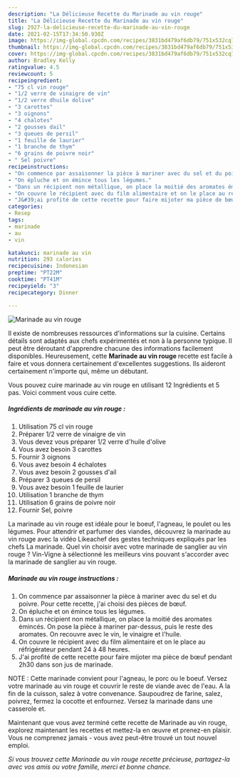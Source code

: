 ```yaml
---
description: "La Délicieuse Recette du Marinade au vin rouge"
title: "La Délicieuse Recette du Marinade au vin rouge"
slug: 2927-la-delicieuse-recette-du-marinade-au-vin-rouge
date: 2021-02-15T17:34:50.930Z
image: https://img-global.cpcdn.com/recipes/3831bd479af6db79/751x532cq70/marinade-au-vin-rouge-photo-principale-de-la-recette.jpg
thumbnail: https://img-global.cpcdn.com/recipes/3831bd479af6db79/751x532cq70/marinade-au-vin-rouge-photo-principale-de-la-recette.jpg
cover: https://img-global.cpcdn.com/recipes/3831bd479af6db79/751x532cq70/marinade-au-vin-rouge-photo-principale-de-la-recette.jpg
author: Bradley Kelly
ratingvalue: 4.5
reviewcount: 5
recipeingredient:
- "75 cl vin rouge"
- "1/2 verre de vinaigre de vin"
- "1/2 verre dhuile dolive"
- "3 carottes"
- "3 oignons"
- "4 chalotes"
- "2 gousses dail"
- "3 queues de persil"
- "1 feuille de laurier"
- "1 branche de thym"
- "6 grains de poivre noir"
- " Sel poivre"
recipeinstructions:
- "On commence par assaisonner la pièce à mariner avec du sel et du poivre. Pour cette recette, j&#39;ai choisi des pièces de bœuf."
- "On épluche et on émince tous les légumes."
- "Dans un récipient non métallique, on place la moitié des aromates émincés. On pose la pièce à mariner par-dessus, puis le reste des aromates. On recouvre avec le vin, le vinaigre et l&#39;huile."
- "On couvre le récipient avec du film alimentaire et on le place au réfrigérateur pendant 24 à 48 heures."
- "J&#39;ai profité de cette recette pour faire mijoter ma pièce de bœuf pendant 2h30 dans son jus de marinade."
categories:
- Resep
tags:
- marinade
- au
- vin

katakunci: marinade au vin 
nutrition: 293 calories
recipecuisine: Indonesian
preptime: "PT22M"
cooktime: "PT41M"
recipeyield: "3"
recipecategory: Dinner

---
```



![Marinade au vin rouge](https://img-global.cpcdn.com/recipes/3831bd479af6db79/751x532cq70/marinade-au-vin-rouge-photo-principale-de-la-recette.jpg)

Il existe de nombreuses ressources d'informations sur la cuisine. Certains détails sont adaptés aux chefs expérimentés et non à la personne typique. Il peut être déroutant d'apprendre chacune des informations facilement disponibles. Heureusement, cette <strong> Marinade au vin rouge </strong> recette est facile à faire et vous donnera certainement d'excellentes suggestions. Ils aideront certainement n'importe qui, même un débutant.

<!--inarticleads1-->

Vous pouvez cuire marinade au vin rouge en utilisant 12 Ingrédients et 5 pas. Voici comment vous cuire cette.

##### Ingrédients de marinade au vin rouge :

1. Utilisation 75 cl vin rouge
1. Préparer 1/2 verre de vinaigre de vin
1. Vous devez vous préparer 1/2 verre d&#39;huile d&#39;olive
1. Vous avez besoin 3 carottes
1. Fournir 3 oignons
1. Vous avez besoin 4 échalotes
1. Vous avez besoin 2 gousses d&#39;ail
1. Préparer 3 queues de persil
1. Vous avez besoin 1 feuille de laurier
1. Utilisation 1 branche de thym
1. Utilisation 6 grains de poivre noir
1. Fournir  Sel, poivre


La marinade au vin rouge est idéale pour le boeuf, l&#39;agneau, le poulet ou les légumes. Pour attendrir et parfumer des viandes, découvrez la marinade au vin rouge avec la vidéo Likeachef des gestes techniques expliqués par les chefs La marinade. Quel vin choisir avec votre marinade de sanglier au vin rouge ? Vin-Vigne à sélectionné les meilleurs vins pouvant s&#39;accorder avec la marinade de sanglier au vin rouge. 

<!--inarticleads2-->

##### Marinade au vin rouge instructions :

1. On commence par assaisonner la pièce à mariner avec du sel et du poivre. Pour cette recette, j&#39;ai choisi des pièces de bœuf.
1. On épluche et on émince tous les légumes.
1. Dans un récipient non métallique, on place la moitié des aromates émincés. On pose la pièce à mariner par-dessus, puis le reste des aromates. On recouvre avec le vin, le vinaigre et l&#39;huile.
1. On couvre le récipient avec du film alimentaire et on le place au réfrigérateur pendant 24 à 48 heures.
1. J&#39;ai profité de cette recette pour faire mijoter ma pièce de bœuf pendant 2h30 dans son jus de marinade.


NOTE : Cette marinade convient pour l&#39;agneau, le porc ou le boeuf. Versez votre marinade au vin rouge et couvrir le reste de viande avec de l&#39;eau. A la fin de la cuisson, salez à votre convenance. Saupoudrez de farine, salez, poivrez, fermez la cocotte et enfournez. Versez la marinade dans une casserole et. 

<!--inarticleads1-->

<p>
Maintenant que vous avez terminé cette recette de Marinade au vin rouge, explorez maintenant les recettes et mettez-la en œuvre et prenez-en plaisir. Vous ne comprenez jamais - vous avez peut-être trouvé un tout nouvel emploi.
</p>

<p>
<i>Si vous trouvez cette Marinade au vin rouge recette précieuse, partagez-la avec vos amis ou votre famille, merci et bonne chance.</i>
</p>
